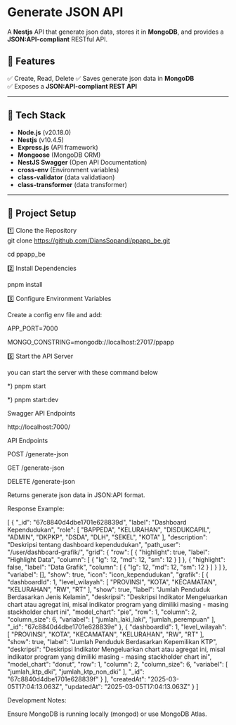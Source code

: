 
# Generate JSON API 

A **Nestjs** API that generate json data, stores it in **MongoDB**, and provides a **JSON:API-compliant** RESTful API.

## 🚀 Features
✅ Create, Read, Delete 
✅ Saves generate json data in **MongoDB**  
✅ Exposes a **JSON:API-compliant REST API**  

---

## 📌 Tech Stack
- **Node.js** (v20.18.0)
- **Nestjs** (v10.4.5)
- **Express.js** (API framework)
- **Mongoose** (MongoDB ORM)
- **NestJS Swagger** (Open API Documentation)
- **cross-env** (Environment variables)
- **class-validator** (data validatiaon)
- **class-transformer** (data transformer)


---

## 📂 Project Setup

1️⃣ Clone the Repository  
git clone https://github.com/DiansSopandi/ppapp_be.git

cd ppapp_be

2️⃣ Install Dependencies

pnpm install

3️⃣ Configure Environment Variables

Create a config env file and add:

APP_PORT=7000

MONGO_CONSTRING=mongodb://localhost:27017/ppapp

5️⃣ Start the API Server

you can start the server with these command below 

*)  pnpm start

*)  pnpm start:dev

Swagger API Endpoints

http://localhost:7000/ 

API Endpoints

POST /generate-json

GET /generate-json

DELETE /generate-json

Returns generate json data in JSON:API format.

Response Example:

[
  {
    "_id": "67c8840d4dbe1701e628839d",
    "label": "Dashboard Kependudukan",
    "role": [
      "BAPPEDA",
      "KELURAHAN",
      "DISDUKCAPIL",
      "ADMIN",
      "DKPKP",
      "DSDA",
      "DLH",
      "SEKEL",
      "KOTA"
    ],
    "description": "Deskripsi tentang dashboard kependudukan",
    "path_user": "/user/dashboard-grafik/",
    "grid": {
      "row": [
        {
          "highlight": true,
          "label": "Highlight Data",
          "column": [
            {
              "lg": 12,
              "md": 12,
              "sm": 12
            }
          ]
        },
        {
          "highlight": false,
          "label": "Data Grafik",
          "column": [
            {
              "lg": 12,
              "md": 12,
              "sm": 12
            }
          ]
        }
      ]
    },
    "variabel": [],
    "show": true,
    "icon": "icon_kependudukan",
    "grafik": [
      {
        "dashboardId": 1,
        "level_wilayah": [
          "PROVINSI",
          "KOTA",
          "KECAMATAN",
          "KELURAHAN",
          "RW",
          "RT"
        ],
        "show": true,
        "label": "Jumlah Penduduk Berdasarkan Jenis Kelamin",
        "deskripsi": "Deskripsi Indikator Mengeluarkan chart atau agregat ini, misal indikator program yang dimiliki masing - masing stackholder chart ini",
        "model_chart": "pie",
        "row": 1,
        "column": 2,
        "column_size": 6,
        "variabel": [
          "jumlah_laki_laki",
          "jumlah_perempuan"
        ],
        "_id": "67c8840d4dbe1701e628839e"
      },
      {
        "dashboardId": 1,
        "level_wilayah": [
          "PROVINSI",
          "KOTA",
          "KECAMATAN",
          "KELURAHAN",
          "RW",
          "RT"
        ],
        "show": true,
        "label": "Jumlah Penduduk Berdasarkan Kepemilikan KTP",
        "deskripsi": "Deskripsi Indikator Mengeluarkan chart atau agregat ini, misal indikator program yang dimiliki masing - masing stackholder chart ini",
        "model_chart": "donut",
        "row": 1,
        "column": 2,
        "column_size": 6,
        "variabel": [
          "jumlah_ktp_dki",
          "jumlah_ktp_non_dki"
        ],
        "_id": "67c8840d4dbe1701e628839f"
      }
    ],
    "createdAt": "2025-03-05T17:04:13.063Z",
    "updatedAt": "2025-03-05T17:04:13.063Z"
  }
]


Development Notes:

Ensure MongoDB is running locally (mongod) or use MongoDB Atlas.